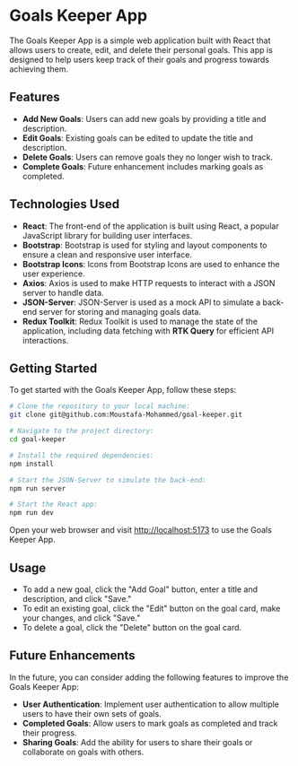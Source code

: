 # Goals Keeper App

The Goals Keeper App is a simple web application built with React that allows users to create, edit, and delete their personal goals. This app is designed to help users keep track of their goals and progress towards achieving them.

## Features

- **Add New Goals**: Users can add new goals by providing a title and description.
- **Edit Goals**: Existing goals can be edited to update the title and description.
- **Delete Goals**: Users can remove goals they no longer wish to track.
- **Complete Goals**: Future enhancement includes marking goals as completed.

## Technologies Used

- **React**: The front-end of the application is built using React, a popular JavaScript library for building user interfaces.
- **Bootstrap**: Bootstrap is used for styling and layout components to ensure a clean and responsive user interface.
- **Bootstrap Icons**: Icons from Bootstrap Icons are used to enhance the user experience.
- **Axios**: Axios is used to make HTTP requests to interact with a JSON server to handle data.
- **JSON-Server**: JSON-Server is used as a mock API to simulate a back-end server for storing and managing goals data.
- **Redux Toolkit**: Redux Toolkit is used to manage the state of the application, including data fetching with **RTK Query** for efficient API interactions.

## Getting Started

To get started with the Goals Keeper App, follow these steps:

```bash
# Clone the repository to your local machine:
git clone git@github.com:Moustafa-Mohammed/goal-keeper.git

# Navigate to the project directory:
cd goal-keeper

# Install the required dependencies:
npm install

# Start the JSON-Server to simulate the back-end:
npm run server

# Start the React app:
npm run dev
```

Open your web browser and visit [http://localhost:5173](http://localhost:5173) to use the Goals Keeper App.

## Usage

- To add a new goal, click the "Add Goal" button, enter a title and description, and click "Save."
- To edit an existing goal, click the "Edit" button on the goal card, make your changes, and click "Save."
- To delete a goal, click the "Delete" button on the goal card.

## Future Enhancements

In the future, you can consider adding the following features to improve the Goals Keeper App:

- **User Authentication**: Implement user authentication to allow multiple users to have their own sets of goals.
- **Completed Goals**: Allow users to mark goals as completed and track their progress.
- **Sharing Goals**: Add the ability for users to share their goals or collaborate on goals with others.
